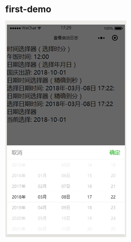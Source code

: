 # first-demo
![Image text](https://github.com/Huge-HD/img-folder/blob/master/%E5%BE%AE%E4%BF%A1%E5%9B%BE%E7%89%87_20180308172943.png)
